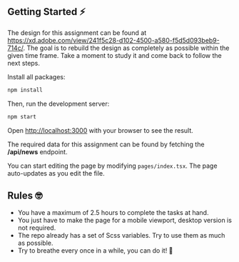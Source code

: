 ## Getting Started ⚡️

The design for this assignment can be found at https://xd.adobe.com/view/241f5c28-d102-4500-a580-f5d5d093beb9-714c/. The goal is to rebuild the design as completely as possible within the given time frame. Take a moment to study it and come back to follow the next steps.

Install all packages:

```bash
npm install
```

Then, run the development server:

```bash
npm start
```

Open [http://localhost:3000](http://localhost:3000) with your browser to see the result.

The required data for this assignment can be found by fetching the <b>/api/news</b> endpoint.

You can start editing the page by modifying `pages/index.tsx`. The page auto-updates as you edit the file.

## Rules 🤓

- You have a maximum of 2.5 hours to complete the tasks at hand.
- You just have to make the page for a mobile viewport, desktop version is not required.
- The repo already has a set of Scss variables. Try to use them as much as possible.
- Try to breathe every once in a while, you can do it! 🥹
